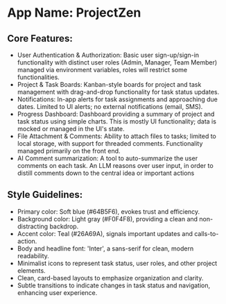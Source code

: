 # **App Name**: ProjectZen

## Core Features:

- User Authentication & Authorization: Basic user sign-up/sign-in functionality with distinct user roles (Admin, Manager, Team Member) managed via environment variables, roles will restrict some functionalities.
- Project & Task Boards: Kanban-style boards for project and task management with drag-and-drop functionality for task status updates.
- Notifications: In-app alerts for task assignments and approaching due dates. Limited to UI alerts; no external notifications (email, SMS).
- Progress Dashboard: Dashboard providing a summary of project and task status using simple charts. This is mostly UI functionality; data is mocked or managed in the UI's state.
- File Attachment & Comments: Ability to attach files to tasks; limited to local storage, with support for threaded comments. Functionality managed primarily on the front end.
- AI Comment summarization: A tool to auto-summarize the user comments on each task. An LLM reasons over user input, in order to distill comments down to the central idea or important actions

## Style Guidelines:

- Primary color: Soft blue (#64B5F6), evokes trust and efficiency.
- Background color: Light gray (#F0F4F8), providing a clean and non-distracting backdrop.
- Accent color: Teal (#26A69A), signals important updates and calls-to-action.
- Body and headline font: 'Inter', a sans-serif for clean, modern readability.
- Minimalist icons to represent task status, user roles, and other project elements.
- Clean, card-based layouts to emphasize organization and clarity.
- Subtle transitions to indicate changes in task status and navigation, enhancing user experience.